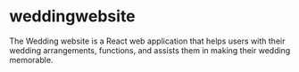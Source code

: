 # weddingwebsite
The Wedding website is a React web application that helps users with their wedding arrangements, functions, and assists them in making their wedding memorable.
